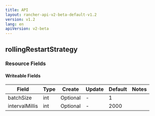 ```yaml
---
title: API
layout: rancher-api-v2-beta-default-v1.2
version: v1.2
lang: en
apiVersion: v2-beta
---
```


## rollingRestartStrategy



### Resource Fields

#### Writeable Fields

Field | Type | Create | Update | Default | Notes
---|---|---|---|---|---
batchSize | int | Optional | - | 1 | 
intervalMillis | int | Optional | - | 2000 | 



<br>
